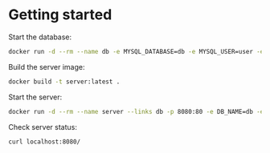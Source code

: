 # Getting started

Start the database:

```sh
docker run -d --rm --name db -e MYSQL_DATABASE=db -e MYSQL_USER=user -e MYSQL_PASSWORD=pass -e MYSQL_RANDOM_ROOT_PASSWORD=yes mysql:8
```

Build the server image:

```sh
docker build -t server:latest .
```

Start the server:

```sh
docker run -d --rm --name server --links db -p 8080:80 -e DB_NAME=db -e DB_USER=user -e DB_PASS=pass -e DB_ADDR=db -e SERVER_PORT=80 -e SERVER_ACCESS_TOKEN=token server:latest
```

Check server status:

```sh
curl localhost:8080/
```
